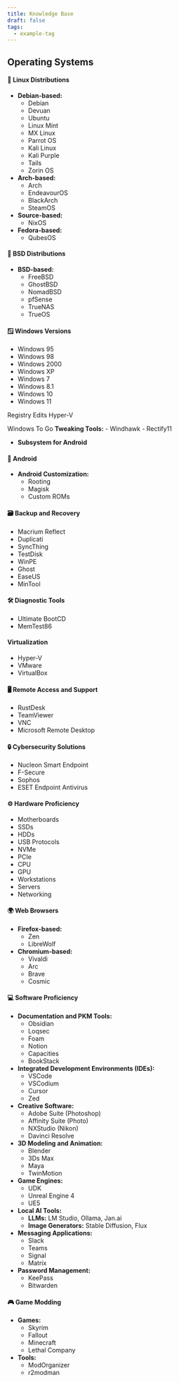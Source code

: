 ```yaml
---
title: Knowledge Base
draft: false
tags:
  - example-tag
---
```


## Operating Systems

#### 🐧 Linux Distributions

- **Debian-based:**
    - Debian
    - Devuan
    - Ubuntu
    - Linux Mint
    - MX Linux
    - Parrot OS
    - Kali Linux
    - Kali Purple
    - Tails
    - Zorin OS
- **Arch-based:**
    - Arch
    - EndeavourOS
    - BlackArch
    - SteamOS
- **Source-based:**
    - NixOS
- **Fedora-based:**
    - QubesOS

#### 👿 BSD Distributions

- **BSD-based:**
    - FreeBSD
    - GhostBSD
    - NomadBSD
    - pfSense
    - TrueNAS
    - TrueOS
#### 🪟 Windows Versions

- Windows 95
- Windows 98
- Windows 2000
- Windows XP
- Windows 7
- Windows 8.1
- Windows 10
- Windows 11

Registry Edits
Hyper-V

Windows To Go
**Tweaking Tools:**
    - Windhawk
    - Rectify11
- **Subsystem for Android**

#### 🤖 Android

- **Android Customization:**
    - Rooting
    - Magisk
    - Custom ROMs

#### 🗃️ Backup and Recovery

- Macrium Reflect
- Duplicati
- SyncThing
- TestDisk
- WinPE
- Ghost
- EaseUS
- MinTool

#### 🛠️ Diagnostic Tools

- Ultimate BootCD
- MemTest86

#### Virtualization

- Hyper-V
- VMware
- VirtualBox

#### 🖥️ Remote Access and Support

- RustDesk
- TeamViewer
- VNC
- Microsoft Remote Desktop

#### 🔒 Cybersecurity Solutions

- Nucleon Smart Endpoint
- F-Secure
- Sophos
- ESET Endpoint Antivirus

#### ⚙️ Hardware Proficiency

- Motherboards
- SSDs
- HDDs
- USB Protocols
- NVMe
- PCIe
- CPU
- GPU
- Workstations
- Servers
- Networking

#### 🌍 Web Browsers

- **Firefox-based:**
    - Zen
    - LibreWolf
- **Chromium-based:**
    - Vivaldi
    - Arc
    - Brave
    - Cosmic

#### 💻 Software Proficiency

- **Documentation and PKM Tools:**
    - Obsidian
    - Loqsec
    - Foam
    - Notion
    - Capacities
    - BookStack
- **Integrated Development Environments (IDEs):**
    - VSCode
    - VSCodium
    - Cursor
    - Zed
- **Creative Software:**
    - Adobe Suite (Photoshop)
    - Affinity Suite (Photo)
    - NXStudio (Nikon)
    - Davinci Resolve
- **3D Modeling and Animation:**
    - Blender
    - 3Ds Max
    - Maya
    - TwinMotion
- **Game Engines:**
    - UDK
    - Unreal Engine 4
    - UE5
- **Local AI Tools:**
    - **LLMs:** LM Studio, Ollama, Jan.ai
    - **Image Generators:** Stable Diffusion, Flux
- **Messaging Applications:**
    - Slack
    - Teams
    - Signal
    - Matrix
- **Password Management:**
    - KeePass
    - Bitwarden

#### 🎮 Game Modding

- **Games:**
    - Skyrim
    - Fallout
    - Minecraft
    - Lethal Company
- **Tools:**
    - ModOrganizer
    - r2modman